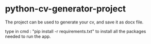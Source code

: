 # python-cv-generator-project

The project can be used to generate your cv, and save it as docx file.

type in cmd : "pip install -r requirements.txt" to install all the packages needed to run the app.
